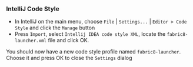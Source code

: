 ### IntelliJ Code Style

- In IntelliJ on the main menu, choose `File` | `Settings...` | `Editor > Code Style` and click the `Manage` button
- Press `Import`, select `Intellij IDEA code style XML`, locate the `fabric8-launcher.xml` file and click OK.

You should now have a new code style profile named `fabric8-launcher`. Choose it and press OK to close the `Settings` dialog
